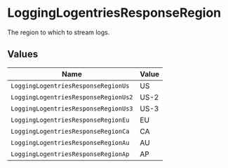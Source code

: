# LoggingLogentriesResponseRegion

The region to which to stream logs.


## Values

| Name                                 | Value                                |
| ------------------------------------ | ------------------------------------ |
| `LoggingLogentriesResponseRegionUs`  | US                                   |
| `LoggingLogentriesResponseRegionUs2` | US-2                                 |
| `LoggingLogentriesResponseRegionUs3` | US-3                                 |
| `LoggingLogentriesResponseRegionEu`  | EU                                   |
| `LoggingLogentriesResponseRegionCa`  | CA                                   |
| `LoggingLogentriesResponseRegionAu`  | AU                                   |
| `LoggingLogentriesResponseRegionAp`  | AP                                   |